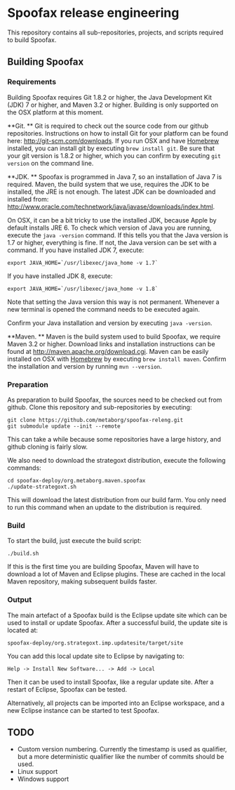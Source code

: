 # Spoofax release engineering

This repository contains all sub-repositories, projects, and scripts required to build Spoofax.

## Building Spoofax

### Requirements

Building Spoofax requires Git 1.8.2 or higher, the Java Development Kit (JDK) 7 or higher, and Maven 3.2 or higher. Building is only supported on the OSX platform at this moment.

**Git. ** Git is required to check out the source code from our github repositories. Instructions on how to install Git for your platform can be found here: <http://git-scm.com/downloads>. If you run OSX and have [Homebrew](http://brew.sh/) installed, you can install git by executing `brew install git`. Be sure that your git version is 1.8.2 or higher, which you can confirm by executing `git version` on the command line.

**JDK. ** Spoofax is programmed in Java 7, so an installation of Java 7 is required. Maven, the build system that we use, requires the JDK to be installed, the JRE is not enough. The latest JDK can be downloaded and installed from: <http://www.oracle.com/technetwork/java/javase/downloads/index.html>.

On OSX, it can be a bit tricky to use the installed JDK, because Apple by default installs JRE 6. To check which version of Java you are running, execute the `java -version` command. If this tells you that the Java version is 1.7 or higher, everything is fine. If not, the Java version can be set with a command. If you have installed JDK 7, execute:

    export JAVA_HOME=`/usr/libexec/java_home -v 1.7`
    
If you have installed JDK 8, execute:

    export JAVA_HOME=`/usr/libexec/java_home -v 1.8`
    
Note that setting the Java version this way is not permanent. Whenever a new terminal is opened the command needs to be executed again.

Confirm your Java installation and version by executing `java -version`.

**Maven. ** Maven is the build system used to build Spoofax, we require Maven 3.2 or higher. Download links and installation instructions can be found at <http://maven.apache.org/download.cgi>. Maven can be easily installed on OSX with [Homebrew](http://brew.sh/) by executing `brew install maven`. Confirm the installation and version by running `mvn --version`.

### Preparation

As preparation to build Spoofax, the sources need to be checked out from github. Clone this repository and sub-repositories by executing:

    git clone https://github.com/metaborg/spoofax-releng.git
    git submodule update --init --remote
    
This can take a while because some repositories have a large history, and github cloning is fairly slow.

We also need to download the strategoxt distribution, execute the following commands:

    cd spoofax-deploy/org.metaborg.maven.spoofax
    ./update-strategoxt.sh
    
This will download the latest distribution from our build farm. You only need to run this command when an update to the distribution is required.

### Build

To start the build, just execute the build script:

    ./build.sh
    
If this is the first time you are building Spoofax, Maven will have to download a lot of Maven and Eclipse plugins. These are cached in the local Maven repository, making subsequent builds faster.

### Output

The main artefact of a Spoofax build is the Eclipse update site which can be used to install or update Spoofax. After a successful build, the update site is located at:

    spoofax-deploy/org.strategoxt.imp.updatesite/target/site

You can add this local update site to Eclipse by navigating to:

    Help -> Install New Software... -> Add -> Local
    
Then it can be used to install Spoofax, like a regular update site. After a restart of Eclipse, Spoofax can be tested.

Alternatively, all projects can be imported into an Eclipse workspace, and a new Eclipse instance can be started to test Spoofax.

## TODO

* Custom version numbering. Currently the timestamp is used as qualifier, but a more deterministic qualifier like the number of commits should be used.
* Linux support
* Windows support